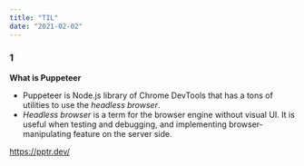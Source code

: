 ```yaml
---
title: "TIL"
date: "2021-02-02"
---
```


### 1 
**What is Puppeteer**
- Puppeteer is Node.js library of Chrome DevTools that has a tons of utilities to use the *headless browser*.
- *Headless browser* is a term for the browser engine without visual UI. It is useful when testing and debugging, and implementing browser-manipulating feature on the server side.

<https://pptr.dev/>